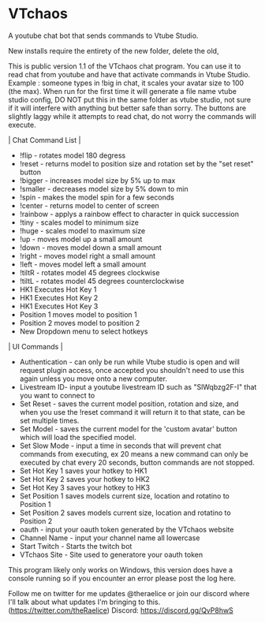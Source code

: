 # VTchaos
A youtube chat bot that sends commands to Vtube Studio.

New installs require the entirety of the new folder, delete the old,

This is public version 1.1 of the VTchaos chat program. You can use it to read chat from youtube and have that activate commands in Vtube Studio. Example : someone types in !big in chat, it scales your avatar size to 100 (the max). When run for the first time it will generate a file name vtube studio config, DO NOT put this in the same folder as vtube studio, not sure if it will interfere with anything but better safe than sorry. The buttons are slightly laggy while it attempts to read chat, do not worry the commands will execute.

| Chat Command List |
- !flip - rotates model 180 degress
- !reset - returns model to position size and rotation set by the "set reset" button
- !bigger - increases model size by 5% up to max
- !smaller - decreases model size by 5% down to min
- !spin - makes the model spin for a few seconds
- !center - returns model to center of screen
- !rainbow - applys a rainbow effect to character in quick succession
- !tiny - scales model to minimum size
- !huge - scales model to maximum size
- !up - moves model up a small amount
- !down - moves model down a small amount
- !right - moves model right a small amount
- !left - moves model left a small amount
- !tiltR - rotates model 45 degrees clockwise
- !tiltL - rotates model 45 degrees counterclockwise
- HK1 Executes Hot Key 1
- HK1 Executes Hot Key 2
- HK1 Executes Hot Key 3
- Position 1 moves model to position 1
- Position 2 moves model to position 2
- New Dropdown menu to select hotkeys

| UI Commands | 
- Authentication - can only be run while Vtube studio is open and will request plugin access, once accepted you shouldn't need to use this again unless you move onto a new computer.
- Livestream ID- input a youtube livestream ID such as "SlWqbzg2F-I" that you want to connect to
- Set Reset - saves the current model position, rotation and size, and when you use the !reset command it will return it to that state, can be set multiple times.
- Set Model - saves the current model for the 'custom avatar' button which will load the specified model.
- Set Slow Mode - input a time in seconds that will prevent chat commands from executing, ex 20 means a new command can only be executed by chat every 20 seconds, button commands are not stopped.
- Set Hot Key 1 saves your hotkey to HK1
- Set Hot Key 2 saves your hotkey to HK2
- Set Hot Key 3 saves your hotkey to HK3
- Set Position 1 saves models current size, location and rotatino to Position 1
- Set Position 2 saves models current size, location and rotatino to Position 2
- oauth - input your oauth token generated by the VTchaos website
- Channel Name - input your channel name all lowercase
- Start Twitch - Starts the twitch bot
- VTchaos Site - Site used to generatore your oauth token

This program likely only works on Windows, this version does have a console running so if you encounter an error please post the log here.

Follow me on twitter for me updates @theraelice or join our discord where I'll talk about what updates I'm bringing to this. (https://twitter.com/theRaelice) Discord: https://discord.gg/QvP8hwS
